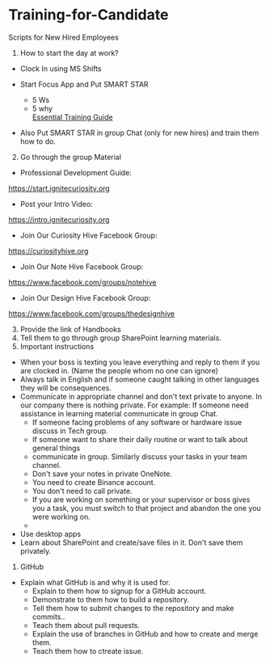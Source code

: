 # Training-for-Candidate

Scripts for New Hired Employees

1. How to start the day at work?

- Clock In using MS Shifts
- Start Focus App and Put SMART STAR

  - 5 Ws
  - 5 why<br>
[Essential Training Guide](https://reveltek.com/files/training-manual.pdf)
- Also Put SMART STAR in group Chat (only for new hires) and train them how to do.

 2. Go through the group Material

- Professional Development Guide:

https://start.ignitecuriosity.org

- Post your Intro Video:

https://intro.ignitecuriosity.org

- Join Our Curiosity Hive Facebook Group:

https://curiosityhive.org

- Join Our Note Hive Facebook Group:

https://www.facebook.com/groups/notehive

- Join Our Design Hive Facebook Group:

https://www.facebook.com/groups/thedesignhive

3. Provide the link of Handbooks
4. Tell them to go through group SharePoint learning materials.
5. Important instructions

- When your boss is texting you leave everything and reply to them if you are clocked in.   (Name the people whom no one can ignore)
- Always talk in English and if someone caught talking in other languages they will be     consequences.
- Communicate in appropriate channel and don't text private to anyone. In our company   there is nothing private. For example: If someone need assistance in learning material communicate in group Chat.
  - If someone facing problems of any software or hardware issue discuss in Tech group.
  - If someone want to share their daily routine or want to talk about general things        
  - communicate in group. Similarly discuss your tasks in your team channel.
  - Don't save your notes in private OneNote.
  - You need to create Binance account.
  - You don't need to call private.
  - If you are working on something or your supervisor or boss gives you a task, you must switch to that project and abandon the one you were working on.
  - 
- Use desktop apps
- Learn about SharePoint and create/save files in it. Don't save them privately.

1. GitHub

- Explain what GitHub is and why it is used for.
  - Explain to them how to signup for a GitHub account.
  - Demonstrate to them how to build a repository.
  - Tell them how to submit changes to the repository and make commits..
  - Teach them about pull requests.
  - Explain the use of branches in GitHub and how to create and merge them.
  - Teach them how to ctreate issue.

